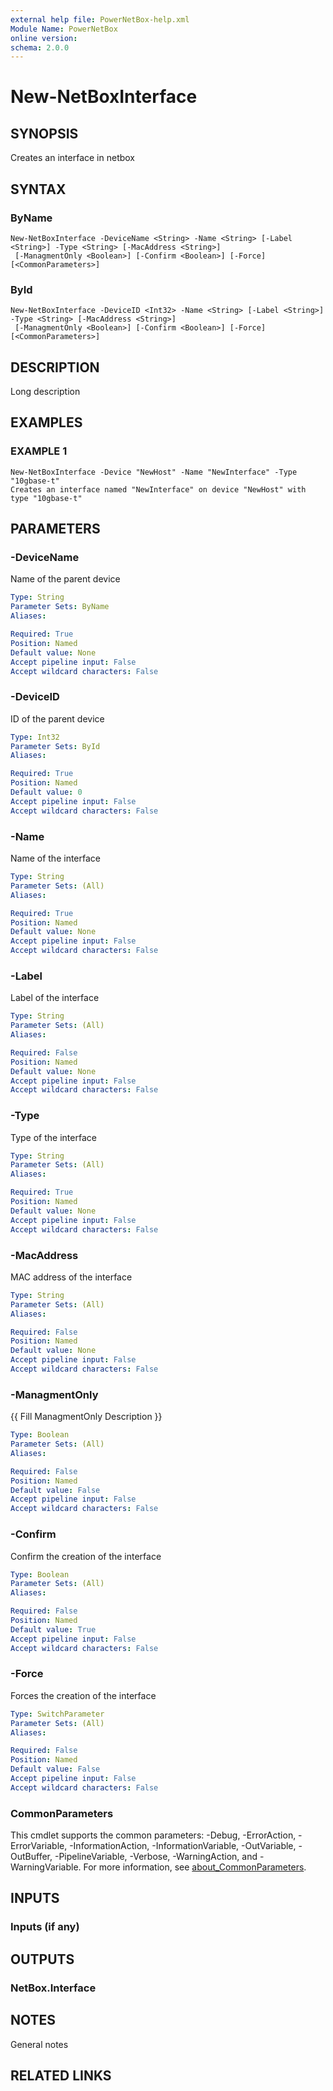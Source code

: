 ```yaml
---
external help file: PowerNetBox-help.xml
Module Name: PowerNetBox
online version:
schema: 2.0.0
---
```


# New-NetBoxInterface

## SYNOPSIS
Creates an interface in netbox

## SYNTAX

### ByName
```
New-NetBoxInterface -DeviceName <String> -Name <String> [-Label <String>] -Type <String> [-MacAddress <String>]
 [-ManagmentOnly <Boolean>] [-Confirm <Boolean>] [-Force] [<CommonParameters>]
```

### ById
```
New-NetBoxInterface -DeviceID <Int32> -Name <String> [-Label <String>] -Type <String> [-MacAddress <String>]
 [-ManagmentOnly <Boolean>] [-Confirm <Boolean>] [-Force] [<CommonParameters>]
```

## DESCRIPTION
Long description

## EXAMPLES

### EXAMPLE 1
```
New-NetBoxInterface -Device "NewHost" -Name "NewInterface" -Type "10gbase-t"
Creates an interface named "NewInterface" on device "NewHost" with type "10gbase-t"
```

## PARAMETERS

### -DeviceName
Name of the parent device

```yaml
Type: String
Parameter Sets: ByName
Aliases:

Required: True
Position: Named
Default value: None
Accept pipeline input: False
Accept wildcard characters: False
```

### -DeviceID
ID of the parent device

```yaml
Type: Int32
Parameter Sets: ById
Aliases:

Required: True
Position: Named
Default value: 0
Accept pipeline input: False
Accept wildcard characters: False
```

### -Name
Name of the interface

```yaml
Type: String
Parameter Sets: (All)
Aliases:

Required: True
Position: Named
Default value: None
Accept pipeline input: False
Accept wildcard characters: False
```

### -Label
Label of the interface

```yaml
Type: String
Parameter Sets: (All)
Aliases:

Required: False
Position: Named
Default value: None
Accept pipeline input: False
Accept wildcard characters: False
```

### -Type
Type of the interface

```yaml
Type: String
Parameter Sets: (All)
Aliases:

Required: True
Position: Named
Default value: None
Accept pipeline input: False
Accept wildcard characters: False
```

### -MacAddress
MAC address of the interface

```yaml
Type: String
Parameter Sets: (All)
Aliases:

Required: False
Position: Named
Default value: None
Accept pipeline input: False
Accept wildcard characters: False
```

### -ManagmentOnly
{{ Fill ManagmentOnly Description }}

```yaml
Type: Boolean
Parameter Sets: (All)
Aliases:

Required: False
Position: Named
Default value: False
Accept pipeline input: False
Accept wildcard characters: False
```

### -Confirm
Confirm the creation of the interface

```yaml
Type: Boolean
Parameter Sets: (All)
Aliases:

Required: False
Position: Named
Default value: True
Accept pipeline input: False
Accept wildcard characters: False
```

### -Force
Forces the creation of the interface

```yaml
Type: SwitchParameter
Parameter Sets: (All)
Aliases:

Required: False
Position: Named
Default value: False
Accept pipeline input: False
Accept wildcard characters: False
```

### CommonParameters
This cmdlet supports the common parameters: -Debug, -ErrorAction, -ErrorVariable, -InformationAction, -InformationVariable, -OutVariable, -OutBuffer, -PipelineVariable, -Verbose, -WarningAction, and -WarningVariable. For more information, see [about_CommonParameters](http://go.microsoft.com/fwlink/?LinkID=113216).

## INPUTS

### Inputs (if any)
## OUTPUTS

### NetBox.Interface
## NOTES
General notes

## RELATED LINKS
